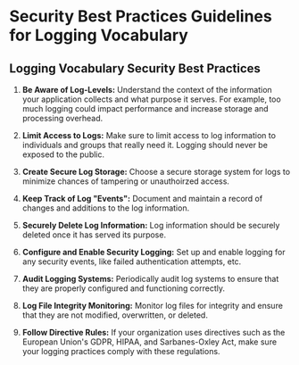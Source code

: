 # Security Best Practices Guidelines for Logging Vocabulary 

## Logging Vocabulary Security Best Practices
1. <b>Be Aware of Log-Levels:</b> Understand the context of the information your application collects and what purpose it serves. For example, too much logging could impact performance and increase storage and processing overhead.

2. <b>Limit Access to Logs:</b> Make sure to limit access to log information to individuals and groups that really need it. Logging should never be exposed to the public.

3. <b>Create Secure Log Storage:</b> Choose a secure storage system for logs to minimize chances of tampering or unauthoirzed access.

4. <b>Keep Track of Log "Events":</b> Document and maintain a record of changes and additions to the log information.

5. <b>Securely Delete Log Information:</b> Log information should be securely deleted once it has served its purpose.

6. <b>Configure and Enable Security Logging:</b> Set up and enable logging for any security events, like failed authentication attempts, etc.

7. <b>Audit Logging Systems:</b> Periodically audit log systems to ensure that they are properly configured and functioning correctly.

8. <b>Log File Integrity Monitoring:</b> Monitor log files for integrity and ensure that they are not modified, overwritten, or deleted.

9. <b>Follow Directive Rules:</b> If your organization uses directives such as the European Union's GDPR, HIPAA, and Sarbanes-Oxley Act, make sure your logging practices comply with these regulations.